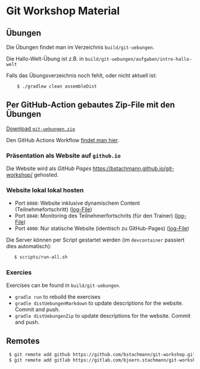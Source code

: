 # Git Workshop Material

## Übungen

Die Übungen findet man im Verzeichnis `build/git-uebungen`.

Die Hallo-Welt-Übung ist z.B. in `build/git-uebungen/aufgaben/intro-hallo-welt`

Falls das Übungsverzeichnis noch fehlt, oder nicht aktuell ist:

```bash
    $ ./gradlew clean assembleDist
```
    
## Per GitHub-Action gebautes Zip-File mit den Übungen

[Download `git-uebungen.zip`](https://github.com/bstachmann/git-workshop/releases/latest/download/git-uebungen.zip)

Den GitHub Actions Workflow [findet man hier](https://github.com/bstachmann/git-workshop/actions/workflows/zip-git-uebungen.yml).

### Präsentation als Website auf `github.io`

Die Website wird als *GitHub Pages*  https://bstachmann.github.io/git-workshop/ gehosted.

### Website lokal lokal hosten

 * Port `8080`: Website inklusive dynamischem Content (Teilnehmefortschritt) ([log-File](_log/jekyll.log))
 * Port `8040`: Monitoring des Teilnehmerfortschrits (für den Trainer) ([log-File](_log/progress-monitor.log))
 * Port `4000`: Nur statische Website (identisch zu GitHub-Pages)  ([log-File](_log/jekyll.log))

 Die Server können per Script gestartet werden (im `devcontainer` passiert dies automatisch):

 ```bash
    $ scripts/run-all.sh
 ```
 

### Exercies

Exercises can be found in `build/git-uebungen`.

 * `gradle run` to rebuild the exercises
 * `gradle distUebungenMarkdown` to update descriptions for the website. Commit and push.
 * `gradle distUebungenZip` to update descriptions for the website. Commit and push.

## Remotes

```bash
 $ git remote add github https://github.com/bstachmann/git-workshop.git
 $ git remote add gitlab https://gitlab.com/bjoern.stachmann/git-workshop.git
```
